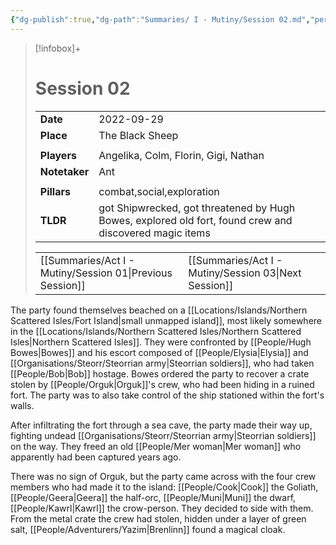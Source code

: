 ```yaml
---
{"dg-publish":true,"dg-path":"Summaries/ I - Mutiny/Session 02.md","permalink":"/summaries/i-mutiny/session-02/","tags":["session"]}
---
```


> [!infobox]+
> # Session 02
> 
> | | |
> | --- | --- |
> | **Date** | 2022-09-29 |
> | **Place** | The Black Sheep |
> | | | 
> | **Players** | Angelika, Colm, Florin, Gigi, Nathan |
> | **Notetaker** | Ant |
> | | | 
> | **Pillars** | combat,social,exploration | 
> | **TLDR** | got Shipwrecked, got threatened by Hugh Bowes, explored old fort, found crew and discovered magic items |
> 
> | | |
> | --- | --- |
> | [[Summaries/Act I - Mutiny/Session 01\|Previous Session]] | [[Summaries/Act I - Mutiny/Session 03\|Next Session]] |

The party found themselves beached on a [[Locations/Islands/Northern Scattered Isles/Fort Island\|small unmapped island]], most likely somewhere in the [[Locations/Islands/Northern Scattered Isles/Northern Scattered Isles\|Northern Scattered Isles]]. They were confronted by [[People/Hugh Bowes\|Bowes]] and his escort composed of [[People/Elysia\|Elysia]] and [[Organisations/Steorr/Steorrian army\|Steorrian soldiers]], who had taken [[People/Bob\|Bob]] hostage. Bowes ordered the party to recover a crate stolen by [[People/Orguk\|Orguk]]'s crew, who had been hiding in a ruined fort. The party was to also take control of the ship stationed within the fort's walls. 

After infiltrating the fort through a sea cave, the party made their way up, fighting undead [[Organisations/Steorr/Steorrian army\|Steorrian soldiers]] on the way. They freed an old [[People/Mer woman\|Mer woman]] who apparently had been captured years ago. 

There was no sign of Orguk, but the party came across with the four crew members who had made it to the island: [[People/Cook\|Cook]] the Goliath, [[People/Geera\|Geera]] the half-orc, [[People/Muni\|Muni]] the dwarf, [[People/Kawrl\|Kawrl]] the crow-person. They decided to side with them. From the metal crate the crew had stolen, hidden under a layer of green salt, [[People/Adventurers/Yazim\|Brenlinn]] found a magical cloak.